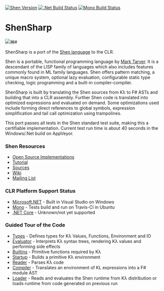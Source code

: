 [![Shen Version](https://img.shields.io/badge/Shen_Language-19.3.1-blue.svg)](https://github.com/Shen-Language)
[![.Net Build Status](https://img.shields.io/appveyor/ci/rkoeninger/ShenSharp/master.svg?label=.Net%20Build)](https://ci.appveyor.com/project/rkoeninger/shensharp/branch/master)
[![Mono Build Status](https://img.shields.io/travis/rkoeninger/ShenSharp/master.svg?label=Mono%20Build)](https://travis-ci.org/rkoeninger/ShenSharp)

# ShenSharp

![神#](https://raw.githubusercontent.com/rkoeninger/ShenSharp/master/Assets/ShenSharp.png)

ShenSharp is a port of the [Shen language](http://shenlanguage.org/) to the CLR.

Shen is a portable, functional programming language by [Mark Tarver](http://marktarver.com/). It is a descendant of the LISP family of languages which also includes features commonly found in ML family languages. Shen offers pattern matching, a unique macro system, optional lazy evaluation, configurable static type checking, logic programming and a built-in compiler-compiler.

ShenSharp is built by translating the Shen sources from Kλ to F# ASTs and building that into a CLR assembly. Further Shen code is translated into optimized expressions and evaluated on demand. Some optimizations used include forming direct references to global symbols, expression simplification and tail call optimization using trampolines.

This port passes all tests in the Shen standard test suite, making this a certifiable implementation. Current test run time is about 40 seconds in the Windows/.Net build on AppVeyor.

### Shen Resources
  * [Open Source Implementations](http://www.shenlanguage.org/download_form.html)
  * [Tutorial](http://www.shenlanguage.org/learn-shen/index.html)
  * [Sources](https://github.com/Shen-Language/shen-sources)
  * [Wiki](https://github.com/Shen-Language/wiki/wiki)
  * [Mailing List](https://groups.google.com/forum/#!forum/qilang)

### CLR Platform Support Status
  * [Microsoft.NET](https://www.microsoft.com/net) - Built in Visual Studio on Windows
  * [Mono](http://www.mono-project.com/) - Tests build and run on Travis-CI in Ubuntu
  * [.NET Core](https://www.microsoft.com/net/core#windowsvs2015) - Unknown/not yet supported

### Guided Tour of the Code
  * [Types](https://github.com/rkoeninger/ShenSharp/blob/master/Kl/Types.fs) -
    Defines types for Kλ Values, Functions, Environment and IO
  * [Evaluator](https://github.com/rkoeninger/ShenSharp/blob/master/Kl/Evaluator.fs) -
    Interprets Kλ syntax trees, rendering Kλ values and performing side effects
  * [Builtins](https://github.com/rkoeninger/ShenSharp/blob/master/Kl/Builtins.fs) -
    Primitive functions required by Kλ
  * [Startup](https://github.com/rkoeninger/ShenSharp/blob/master/Kl/Startup.fs) -
    Builds a primitive Kλ environment
  * [Reader](https://github.com/rkoeninger/ShenSharp/blob/master/Kl.Make/Reader.fs) -
    Parses Kλ code
  * [Compiler](https://github.com/rkoeninger/ShenSharp/blob/master/Kl.Make/Compiler.fs) -
    Translates an environment of KL expressions into a F# module AST
  * [Loader](https://github.com/rkoeninger/ShenSharp/blob/master/Kl.Make/Loader.fs) -
    Reads and evaluates the Shen runtime from Kλ distribution or loads runtime from code
	generated on previous run
